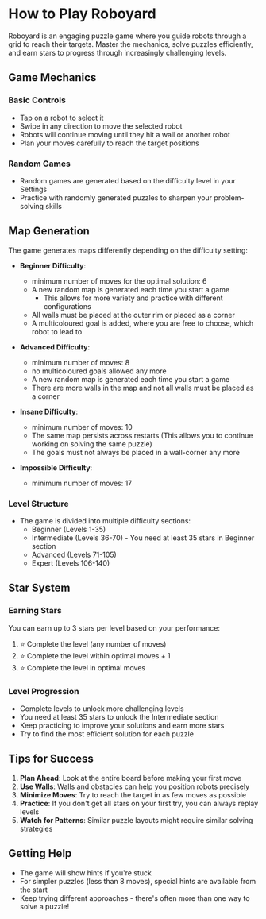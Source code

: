 # How to Play Roboyard

Roboyard is an engaging puzzle game where you guide robots through a grid to reach their targets. Master the mechanics, solve puzzles efficiently, and earn stars to progress through increasingly challenging levels.

## Game Mechanics

### Basic Controls
- Tap on a robot to select it
- Swipe in any direction to move the selected robot
- Robots will continue moving until they hit a wall or another robot
- Plan your moves carefully to reach the target positions

### Random Games
- Random games are generated based on the difficulty level in your Settings
- Practice with randomly generated puzzles to sharpen your problem-solving skills

## Map Generation

The game generates maps differently depending on the difficulty setting:

- **Beginner Difficulty**:
  - minimum number of moves for the optimal solution: 6
  - A new random map is generated each time you start a game
    - This allows for more variety and practice with different configurations
  - All walls must be placed at the outer rim or placed as a corner
  - A multicoloured goal is added, where you are free to choose, which robot to lead to

- **Advanced Difficulty**:
  - minimum number of moves: 8
  - no multicoloured goals allowed any more
  - A new random map is generated each time you start a game
  - There are more walls in the map and not all walls must be placed as a corner

- **Insane Difficulty**:
  - minimum number of moves: 10
  - The same map persists across restarts
       (This allows you to continue working on solving the same puzzle)
  - The goals must not always be placed in a wall-corner any more

- **Impossible Difficulty**:
  - minimum number of moves: 17

### Level Structure
- The game is divided into multiple difficulty sections:
  - Beginner (Levels 1-35)
  - Intermediate (Levels 36-70) - You need at least 35 stars in Beginner section
  - Advanced (Levels 71-105)
  - Expert (Levels 106-140)

## Star System

### Earning Stars
You can earn up to 3 stars per level based on your performance:
1. ⭐ Complete the level (any number of moves)
2. ⭐ Complete the level within optimal moves + 1
3. ⭐ Complete the level in optimal moves

### Level Progression
- Complete levels to unlock more challenging levels
- You need at least 35 stars to unlock the Intermediate section
- Keep practicing to improve your solutions and earn more stars
- Try to find the most efficient solution for each puzzle

## Tips for Success
1. **Plan Ahead**: Look at the entire board before making your first move
2. **Use Walls**: Walls and obstacles can help you position robots precisely
3. **Minimize Moves**: Try to reach the target in as few moves as possible
4. **Practice**: If you don't get all stars on your first try, you can always replay levels
5. **Watch for Patterns**: Similar puzzle layouts might require similar solving strategies

## Getting Help
- The game will show hints if you're stuck
- For simpler puzzles (less than 8 moves), special hints are available from the start
- Keep trying different approaches - there's often more than one way to solve a puzzle!
